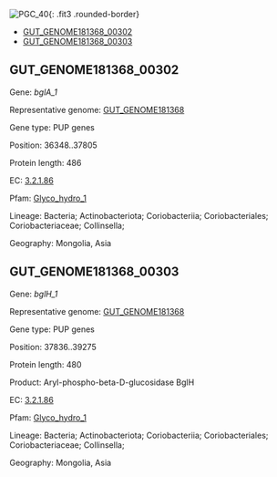 ![PGC_40](../static/images/Clusters_figure/PGC_40.jpg){: .fit3 .rounded-border}

<ul id="myTab" class="nav nav-tabs">
  <li class="active">
        <a href="#tab1" data-toggle="tab">GUT_GENOME181368_00302</a>
  </li>
<li><a href="#tab2" data-toggle="tab">GUT_GENOME181368_00303</a></li>
</ul>

<div id="myTabContent" class="tab-content">
  <div class="tab-pane fade in active" id="tab1">

<h2 id="GUT_GENOME181368_00302">GUT_GENOME181368_00302</h2>
<p>Gene: <em>bglA_1</em>
<p>Representative genome: <a href="https://www.ebi.ac.uk/metagenomics/genomes/MGYG-HGUT-03272">GUT_GENOME181368</a></p>
<p>Gene type: PUP genes</p>
<p>Position: 36348..37805</p>
<p>Protein length: 486</p>
<p>EC: <a href="https://www.brenda-enzymes.org/enzyme.php?ecno=3.2.1.86">3.2.1.86</a></p>
<p>Pfam: <a href="http://pfam.xfam.org/family/Glyco_hydro_1">Glyco_hydro_1</a></p>

<p>Lineage: Bacteria; Actinobacteriota; Coriobacteriia; Coriobacteriales; Coriobacteriaceae; Collinsella; </p>
<p>Geography: Mongolia, Asia</p>
  </div>

  <div class="tab-pane fade" id="tab2">

<h2 id="GUT_GENOME181368_00303">GUT_GENOME181368_00303</h2>
<p>Gene: <em>bglH_1</em></p>
<p>Representative genome: <a href="https://www.ebi.ac.uk/metagenomics/genomes/MGYG-HGUT-03272">GUT_GENOME181368</a></p>
<p>Gene type: PUP genes</p>
<p>Position: 37836..39275</p>
<p>Protein length: 480</p>
<p>Product: Aryl-phospho-beta-D-glucosidase BglH</p>
<p>EC: <a href="https://www.brenda-enzymes.org/enzyme.php?ecno=3.2.1.86">3.2.1.86</a></p>
<p>Pfam: <a href="http://pfam.xfam.org/family/Glyco_hydro_1">Glyco_hydro_1</a></p>

<p>Lineage: Bacteria; Actinobacteriota; Coriobacteriia; Coriobacteriales; Coriobacteriaceae; Collinsella; </p>
<p>Geography: Mongolia, Asia</p>

  </div>
</div>
